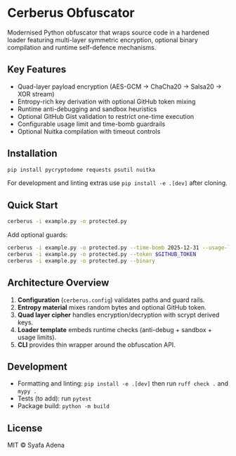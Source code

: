 # Cerberus Obfuscator

Modernised Python obfuscator that wraps source code in a hardened loader
featuring multi-layer symmetric encryption, optional binary compilation and
runtime self-defence mechanisms.

## Key Features

- Quad-layer payload encryption (AES-GCM → ChaCha20 → Salsa20 → XOR stream)
- Entropy-rich key derivation with optional GitHub token mixing
- Runtime anti-debugging and sandbox heuristics
- Optional GitHub Gist validation to restrict one-time execution
- Configurable usage limit and time-bomb guardrails
- Optional Nuitka compilation with timeout controls

## Installation

```bash
pip install pycryptodome requests psutil nuitka
```

For development and linting extras use `pip install -e .[dev]` after cloning.

## Quick Start

```bash
cerberus -i example.py -o protected.py
```

Add optional guards:

```bash
cerberus -i example.py -o protected.py --time-bomb 2025-12-31 --usage-limit 10
cerberus -i example.py -o protected.py --token $GITHUB_TOKEN
cerberus -i example.py -o protected.py --binary
```

## Architecture Overview

1. **Configuration** (`cerberus.config`) validates paths and guard rails.
2. **Entropy material** mixes random bytes and optional GitHub token.
3. **Quad layer cipher** handles encryption/decryption with scrypt derived keys.
4. **Loader template** embeds runtime checks (anti-debug + sandbox + usage limits).
5. **CLI** provides thin wrapper around the obfuscation API.

## Development

- Formatting and linting: `pip install -e .[dev]` then run `ruff check .` and `mypy .`
- Tests (to add): run `pytest`
- Package build: `python -m build`

## License

MIT © Syafa Adena